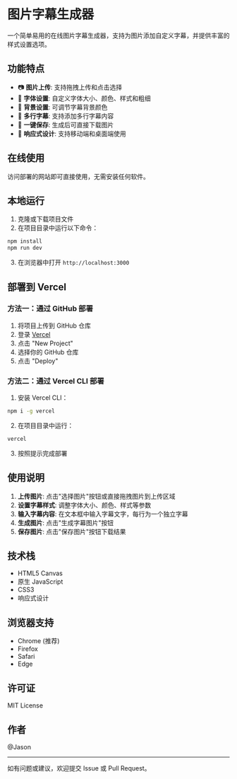 # 图片字幕生成器

一个简单易用的在线图片字幕生成器，支持为图片添加自定义字幕，并提供丰富的样式设置选项。

## 功能特点

- 📷 **图片上传**: 支持拖拽上传和点击选择
- 🎨 **字体设置**: 自定义字体大小、颜色、样式和粗细
- 🌈 **背景设置**: 可调节字幕背景颜色
- 📝 **多行字幕**: 支持添加多行字幕内容
- 💾 **一键保存**: 生成后可直接下载图片
- 📱 **响应式设计**: 支持移动端和桌面端使用

## 在线使用

访问部署的网站即可直接使用，无需安装任何软件。

## 本地运行

1. 克隆或下载项目文件
2. 在项目目录中运行以下命令：

```bash
npm install
npm run dev
```

3. 在浏览器中打开 `http://localhost:3000`

## 部署到 Vercel

### 方法一：通过 GitHub 部署

1. 将项目上传到 GitHub 仓库
2. 登录 [Vercel](https://vercel.com)
3. 点击 "New Project"
4. 选择你的 GitHub 仓库
5. 点击 "Deploy"

### 方法二：通过 Vercel CLI 部署

1. 安装 Vercel CLI：
```bash
npm i -g vercel
```

2. 在项目目录中运行：
```bash
vercel
```

3. 按照提示完成部署

## 使用说明

1. **上传图片**: 点击"选择图片"按钮或直接拖拽图片到上传区域
2. **设置字幕样式**: 调整字体大小、颜色、样式等参数
3. **输入字幕内容**: 在文本框中输入字幕文字，每行为一个独立字幕
4. **生成图片**: 点击"生成字幕图片"按钮
5. **保存图片**: 点击"保存图片"按钮下载结果

## 技术栈

- HTML5 Canvas
- 原生 JavaScript
- CSS3
- 响应式设计

## 浏览器支持

- Chrome (推荐)
- Firefox
- Safari
- Edge

## 许可证

MIT License

## 作者

@Jason

---

如有问题或建议，欢迎提交 Issue 或 Pull Request。
